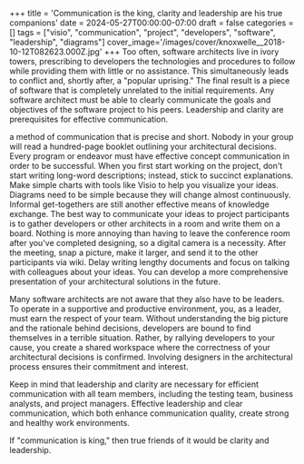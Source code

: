 +++
title = 'Communication is the king, clarity and leadership are his true companions'
date = 2024-05-27T00:00:00-07:00
draft = false
categories = []
tags = ["visio", "communication", "project", "developers", "software", "leadership", "diagrams"]
cover_image='/images/cover/knoxwelle__2018-10-12T082623.000Z.jpg'
+++
Too often, software architects live in ivory towers, prescribing to developers the technologies and procedures to follow while providing them with little or no assistance. This simultaneously leads to conflict and, shortly after, a "popular uprising." The final result is a piece of software that is completely unrelated to the initial requirements. Any software architect must be able to clearly communicate the goals and objectives of the software project to his peers. Leadership and clarity are prerequisites for effective communication.

a method of communication that is precise and short. Nobody in your group will read a hundred-page booklet outlining your architectural decisions. Every program or endeavor must have effective concept communication in order to be successful. When you first start working on the project, don't start writing long-word descriptions; instead, stick to succinct explanations. Make simple charts with tools like Visio to help you visualize your ideas. Diagrams need to be simple because they will change almost continuously. Informal get-togethers are still another effective means of knowledge exchange. The best way to communicate your ideas to project participants is to gather developers or other architects in a room and write them on a board. Nothing is more annoying than having to leave the conference room after you've completed designing, so a digital camera is a necessity. After the meeting, snap a picture, make it larger, and send it to the other participants via wiki. Delay writing lengthy documents and focus on talking with colleagues about your ideas. You can develop a more comprehensive presentation of your architectural solutions in the future.

Many software architects are not aware that they also have to be leaders. To operate in a supportive and productive environment, you, as a leader, must earn the respect of your team. Without understanding the big picture and the rationale behind decisions, developers are bound to find themselves in a terrible situation. Rather, by rallying developers to your cause, you create a shared workspace where the correctness of your architectural decisions is confirmed. Involving designers in the architectural process ensures their commitment and interest.

Keep in mind that leadership and clarity are necessary for efficient communication with all team members, including the testing team, business analysts, and project managers. Effective leadership and clear communication, which both enhance communication quality, create strong and healthy work environments.

If "communication is king," then true friends of it would be clarity and leadership.